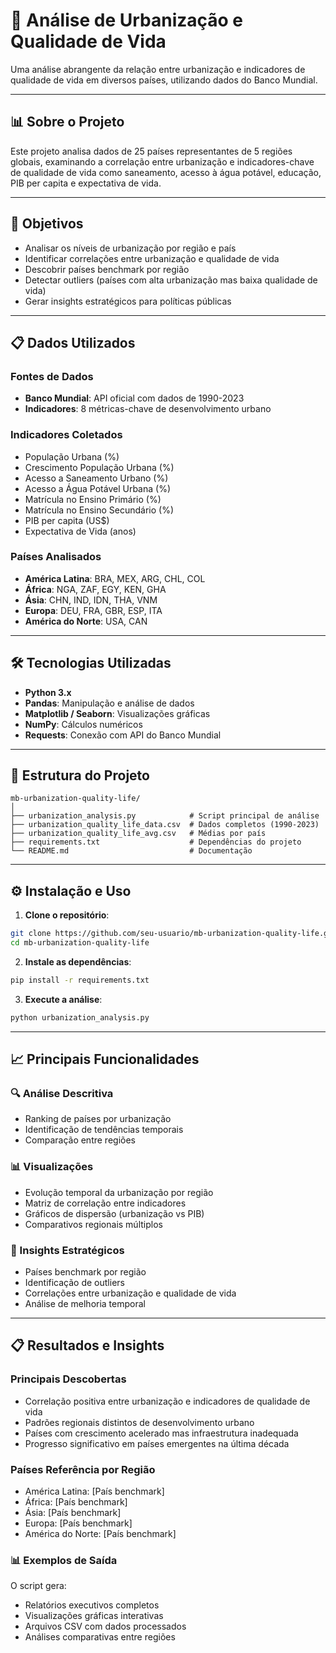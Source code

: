 # 🌆 Análise de Urbanização e Qualidade de Vida

Uma análise abrangente da relação entre urbanização e indicadores de qualidade de vida em diversos países, utilizando dados do Banco Mundial.

---

## 📊 Sobre o Projeto

Este projeto analisa dados de 25 países representantes de 5 regiões globais, examinando a correlação entre urbanização e indicadores-chave de qualidade de vida como saneamento, acesso à água potável, educação, PIB per capita e expectativa de vida.

---

## 🎯 Objetivos

- Analisar os níveis de urbanização por região e país
- Identificar correlações entre urbanização e qualidade de vida
- Descobrir países benchmark por região
- Detectar outliers (países com alta urbanização mas baixa qualidade de vida)
- Gerar insights estratégicos para políticas públicas

---

## 📋 Dados Utilizados

### Fontes de Dados
- **Banco Mundial**: API oficial com dados de 1990-2023
- **Indicadores**: 8 métricas-chave de desenvolvimento urbano

### Indicadores Coletados
- População Urbana (%)
- Crescimento População Urbana (%)
- Acesso a Saneamento Urbano (%)
- Acesso a Água Potável Urbana (%)
- Matrícula no Ensino Primário (%)
- Matrícula no Ensino Secundário (%)
- PIB per capita (US$)
- Expectativa de Vida (anos)

### Países Analisados
- **América Latina**: BRA, MEX, ARG, CHL, COL
- **África**: NGA, ZAF, EGY, KEN, GHA
- **Ásia**: CHN, IND, IDN, THA, VNM
- **Europa**: DEU, FRA, GBR, ESP, ITA
- **América do Norte**: USA, CAN

---

## 🛠️ Tecnologias Utilizadas

- **Python 3.x**
- **Pandas**: Manipulação e análise de dados
- **Matplotlib / Seaborn**: Visualizações gráficas
- **NumPy**: Cálculos numéricos
- **Requests**: Conexão com API do Banco Mundial

---

## 📁 Estrutura do Projeto

```
mb-urbanization-quality-life/
│
├── urbanization_analysis.py            # Script principal de análise
├── urbanization_quality_life_data.csv  # Dados completos (1990-2023)
├── urbanization_quality_life_avg.csv   # Médias por país
├── requirements.txt                    # Dependências do projeto
└── README.md                           # Documentação
```

---

## ⚙️ Instalação e Uso

1. **Clone o repositório**:
```bash
git clone https://github.com/seu-usuario/mb-urbanization-quality-life.git
cd mb-urbanization-quality-life
```

2. **Instale as dependências**:
```bash
pip install -r requirements.txt
```

3. **Execute a análise**:
```bash
python urbanization_analysis.py
```

---

## 📈 Principais Funcionalidades

### 🔍 Análise Descritiva
- Ranking de países por urbanização
- Identificação de tendências temporais
- Comparação entre regiões

### 📊 Visualizações
- Evolução temporal da urbanização por região
- Matriz de correlação entre indicadores
- Gráficos de dispersão (urbanização vs PIB)
- Comparativos regionais múltiplos

### 🎯 Insights Estratégicos
- Países benchmark por região
- Identificação de outliers
- Correlações entre urbanização e qualidade de vida
- Análise de melhoria temporal

---

## 📋 Resultados e Insights

### Principais Descobertas
- Correlação positiva entre urbanização e indicadores de qualidade de vida
- Padrões regionais distintos de desenvolvimento urbano
- Países com crescimento acelerado mas infraestrutura inadequada
- Progresso significativo em países emergentes na última década

### Países Referência por Região
- América Latina: [País benchmark]
- África: [País benchmark]
- Ásia: [País benchmark]
- Europa: [País benchmark]
- América do Norte: [País benchmark]

### 📊 Exemplos de Saída
O script gera:
- Relatórios executivos completos
- Visualizações gráficas interativas
- Arquivos CSV com dados processados
- Análises comparativas entre regiões
